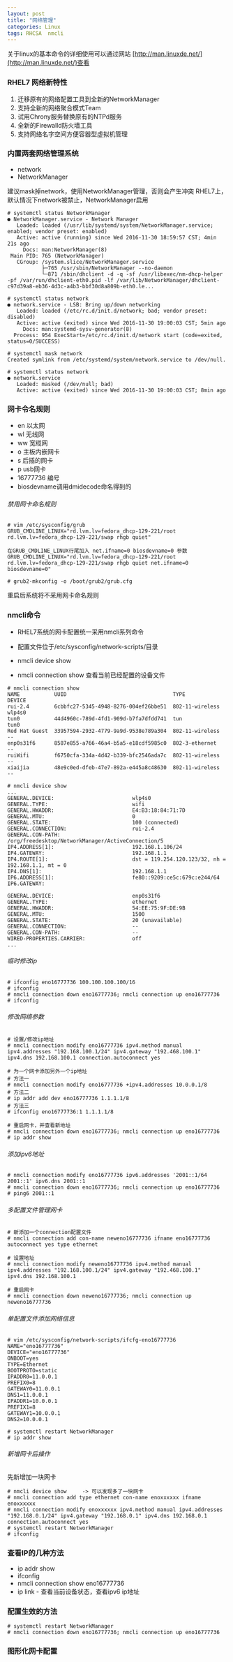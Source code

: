 ```yaml
---
layout: post
title: "网络管理"
categories: Linux
tags: RHCSA  nmcli
---
```


关于linux的基本命令的详细使用可以通过网站 [http://man.linuxde.net/](http://man.linuxde.net/)查看

### RHEL7 网络新特性
1. 迁移原有的网络配置工具到全新的NetworkManager
2. 支持全新的网络聚合模式Team
3. 试用Chrony服务替换原有的NTPd服务
4. 全新的Firewalld防火墙工具
5. 支持网络名字空间方便容器型虚拟机管理


### 内置两套网络管理系统

*    network
*    NetworkManager

建议mask掉network，使用NetworkManager管理，否则会产生冲突
RHEL7上，默认情况下network被禁止，NetworkManager启用

```
# systemctl status NetworkManager
● NetworkManager.service - Network Manager
   Loaded: loaded (/usr/lib/systemd/system/NetworkManager.service; enabled; vendor preset: enabled)
   Active: active (running) since Wed 2016-11-30 18:59:57 CST; 4min 21s ago
     Docs: man:NetworkManager(8)
 Main PID: 765 (NetworkManager)
   CGroup: /system.slice/NetworkManager.service
           ├─765 /usr/sbin/NetworkManager --no-daemon
           └─871 /sbin/dhclient -d -q -sf /usr/libexec/nm-dhcp-helper -pf /var/run/dhclient-eth0.pid -lf /var/lib/NetworkManager/dhclient-c97d39a8-eb36-4d3c-a4b3-bbf30d8a809b-eth0.le...

# systemctl status network
● network.service - LSB: Bring up/down networking
   Loaded: loaded (/etc/rc.d/init.d/network; bad; vendor preset: disabled)
   Active: active (exited) since Wed 2016-11-30 19:00:03 CST; 5min ago
     Docs: man:systemd-sysv-generator(8)
  Process: 954 ExecStart=/etc/rc.d/init.d/network start (code=exited, status=0/SUCCESS)

# systemctl mask network
Created symlink from /etc/systemd/system/network.service to /dev/null.

# systemctl status network
● network.service
   Loaded: masked (/dev/null; bad)
   Active: active (exited) since Wed 2016-11-30 19:00:03 CST; 8min ago
```

### 网卡令名规则

*    en  以太网
*    wl  无线网
*    ww  宽缆网
*    o   主板内嵌网卡
*    s   后插的网卡
*    p   usb网卡
*    16777736    编号
*    biosdevname调用dmidecode命名得到的


###### 禁用网卡命名规则

```
# vim /etc/sysconfig/grub
GRUB_CMDLINE_LINUX="rd.lvm.lv=fedora_dhcp-129-221/root rd.lvm.lv=fedora_dhcp-129-221/swap rhgb quiet"

在GRUB_CMDLINE_LINUX行尾加入 net.ifname=0 biosdevname=0 参数
GRUB_CMDLINE_LINUX="rd.lvm.lv=fedora_dhcp-129-221/root rd.lvm.lv=fedora_dhcp-129-221/swap rhgb quiet net.ifname=0 biosdevname=0"

# grub2-mkconfig -o /boot/grub2/grub.cfg
```

重启后系统将不采用网卡命名规则


### nmcli命令

*    RHEL7系统的网卡配置统一采用nmcli系列命令
*    配置文件位于/etc/sysconfig/network-scripts/目录

*    nmcli device show	
*    nmcli connection show	查看当前已经配置的设备文件

```
# nmcli connection show 
NAME           UUID                                  TYPE             DEVICE 
rui-2.4        6cbbfc27-5345-4948-8276-004ef26bbe51  802-11-wireless  wlp4s0 
tun0           44d4960c-789d-4fd1-909d-b7fa7dfdd741  tun              tun0   
Red Hat Guest  33957594-2932-4779-9a9d-9538e789a304  802-11-wireless  --     
enp0s31f6      8587e855-a766-46a4-b5a5-e18cdf5985c0  802-3-ethernet   --     
ruiWifi        f6750cfa-334a-4d42-b339-bfc2546ada7c  802-11-wireless  --     
xiaijia        48e9c0ed-dfeb-47e7-892a-e445a8c48630  802-11-wireless  --   

# nmcli device show
...
GENERAL.DEVICE:                         wlp4s0
GENERAL.TYPE:                           wifi
GENERAL.HWADDR:                         E4:B3:18:84:71:7D
GENERAL.MTU:                            0
GENERAL.STATE:                          100 (connected)
GENERAL.CONNECTION:                     rui-2.4
GENERAL.CON-PATH:                       /org/freedesktop/NetworkManager/ActiveConnection/5
IP4.ADDRESS[1]:                         192.168.1.106/24
IP4.GATEWAY:                            192.168.1.1
IP4.ROUTE[1]:                           dst = 119.254.120.123/32, nh = 192.168.1.1, mt = 0
IP4.DNS[1]:                             192.168.1.1
IP6.ADDRESS[1]:                         fe80::9209:ce5c:679c:e244/64
IP6.GATEWAY:                            

GENERAL.DEVICE:                         enp0s31f6
GENERAL.TYPE:                           ethernet
GENERAL.HWADDR:                         54:EE:75:9F:DE:9B
GENERAL.MTU:                            1500
GENERAL.STATE:                          20 (unavailable)
GENERAL.CONNECTION:                     --
GENERAL.CON-PATH:                       --
WIRED-PROPERTIES.CARRIER:               off
...
```

###### 临时修改ip

```
# ifconfig eno16777736 100.100.100.100/16
# ifconfig
# nmcli connection down eno16777736; nmcli connection up eno16777736
# ifconfig
```

###### 修改网络参数

```
# 设置/修改ip地址
# nmcli connection modify eno16777736 ipv4.method manual ipv4.addresses "192.168.100.1/24" ipv4.gateway "192.468.100.1" ipv4.dns 192.168.100.1 connection.autoconnect yes

# 为一个网卡添加另外一个ip地址
# 方法一
# nmcli connection modify eno16777736 +ipv4.addresses 10.0.0.1/8
# 方法二
# ip addr add dev eno16777736 1.1.1.1/8
# 方法三
# ifconfig eno16777736:1 1.1.1.1/8

# 重启网卡，并查看新地址
# nmcli connection down eno16777736; nmcli connection up eno16777736
# ip addr show
```

###### 添加ipv6地址

```
# nmcli connection modify eno16777736 ipv6.addresses '2001::1/64 2001::1' ipv6.dns 2001::1
# nmcli connection down eno16777736; nmcli connection up eno16777736
# ping6 2001::1
```

###### 多配置文件管理网卡

```
# 新添加一个connection配置文件
# nmcli connection add con-name neweno16777736 ifname eno16777736 autoconnect yes type ethernet

# 设置地址
# nmcli connection modify neweno16777736 ipv4.method manual ipv4.addresses "192.168.100.1/24" ipv4.gateway "192.468.100.1" ipv4.dns 192.168.100.1

# 重启网卡
# nmcli connection down neweno16777736; nmcli connection up neweno16777736
```

###### 单配置文件添加网络信息

```
# vim /etc/sysconfig/network-scripts/ifcfg-eno16777736
NAME="eno16777736"
DEVICE="eno16777736"
ONBOOT=yes
TYPE=Ethernet
BOOTPROTO=static
IPADDR0=11.0.0.1
PREFIX0=8
GATEWAY0=11.0.0.1
DNS1=11.0.0.1
IPADDR1=10.0.0.1
PREFIX1=8
GATEWAY1=10.0.0.1
DNS2=10.0.0.1

# systemctl restart NetworkManager
# ip addr show
```

###### 新增网卡后操作

先新增加一块网卡

```
# nmcli device show     -> 可以发现多了一块网卡
# nmcli connection add type ethernet con-name enoxxxxxx ifname enoxxxxxx
# nmcli connection modify enoxxxxxx ipv4.method manual ipv4.addresses "192.168.0.1/24" ipv4.gateway "192.168.0.1" ipv4.dns 192.168.0.1 connection.autoconnect yes
# systemctl restart NetworkManager
# ifconfig
```

### 查看IP的几种方法

*    ip addr show
*    ifconfig
*    nmcli connection show eno16777736
*    ip link - 查看当前设备状态，查看ipv6 ip地址


### 配置生效的方法

```
# systemctl restart NetworkManager
# nmcli connection down eno16777736; nmcli connection up eno16777736
```


### 图形化网卡配置


